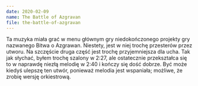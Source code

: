 ```yaml
---
date: 2020-02-09
name: The Battle of Azgravan
file: the-battle-of-azgravan
---
```


Ta muzyka miała grać w menu głównym gry niedokończonego projekty gry nazwanego Bitwa o Azgrawan. Niestety, jest w niej trochę przesterów przez utworu. Na szczęście druga część jest trochę przyjemniejsza dla ucha. Tak jak słychać, byłem trochę szalony w 2:27, ale ostatecznie przekształca się to w naprawdę niezłą melodię w 2:40 i kończy się dość dobrze. Być może kiedyś ulepszę ten utwór, ponieważ melodia jest wspaniała; możliwe, że zrobię wersję orkiestrową.